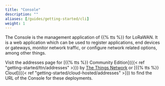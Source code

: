 ```yaml
---
title: "Console"
description: ""
aliases: [/guides/getting-started/cli]
weight: 1
---
```


The Console is the management application of {{% tts %}} for LoRaWAN. It is a web application which can be used to register applications, end devices or gateways, monitor network traffic, or configure network related options, among other things.

<!--more-->

Visit the addresses page for [{{% tts %}} Community Edition]({{< ref "getting-started/ttn/addresses" >}}) by [The Things Network](https://thethingsnetwork.org) or [{{% tts %}} Cloud]({{< ref "getting-started/cloud-hosted/addresses" >}}) to find the URL of the Console for these deployments.
